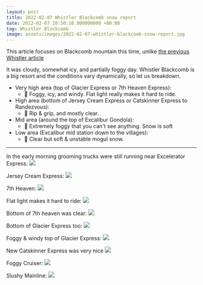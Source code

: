```yaml
---
layout: post
title: 2022-02-07 Whistler Blackcomb snow report
date: 2022-02-07 20:50:10.000000000 +00:00
tag: Whistler Blackcomb
image: assets/images/2022-02-07-whistler-blackcomb-snow-report.jpg
---
```


This article focuses on Blackcomb mountain this time, unlike [the previous Whistler article](https://vancouversnowboarding.ca/2022-01-06-whistler-blackcomb-snow-report/)

It was cloudy, somewhat icy, and partially foggy day. Whistler Blackcomb is a big resort and the conditions vary dynamically, so let us breakdown.

* Very high area (top of Glacier Express or 7th Heaven Express):
    * 🤔 Foggy, icy, and windy. Flat light really makes it hard to ride.
* High area (bottom of Jersey Cream Express or Catskinner Express to Randezvous):
    * 🥳 Rip & grip, and mostly clear.
* Mid area (around the top of Excalibur Gondola):
    * 🤔 Extremely foggy that you can't see anything. Snow is soft
* Low area (Excalibur mid station down to the villages):
    * 🙂 Clear but soft & unstable mogul snow.

---

In the early morning grooming trucks were still running near Excelerator Express:
![](/assets/images/2022-02-07-grooming.jpg)

Jersey Cream Express:
![](/assets/images/2022-02-07-jersey-cream-express.jpg)

7th Heaven:
![](/assets/images/2022-02-07-7th-heaven.jpg)

Flat light makes it hard to ride:
![](/assets/images/2022-02-07-flat-light.jpg)

Bottom of 7th heaven was clear:
![](/assets/images/2022-02-07-clear-7th-heaven.jpg)

Bottom of Glacier Express too:
![](/assets/images/2022-02-07-bottom-glacier-express.jpg)

Foggy & windy top of Glacier Express:
![](/assets/images/2022-02-07-top-glacier-express.jpg)

New Catskinner Express was very nice
![](/assets/images/2022-02-07-new-catskinner-express.jpg)

Foggy Cruiser:
![](/assets/images/2022-02-07-foggy-cruiser.jpg)

Slushy Mainline:
![](/assets/images/2022-02-07-slushy-mainline.jpg)
